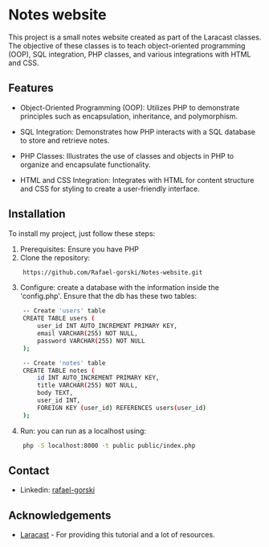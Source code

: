 
# Notes website

This project is a small notes website created as part of the Laracast classes. The objective of these classes is to teach object-oriented programming (OOP), SQL integration, PHP classes, and various integrations with HTML and CSS.



## Features

- Object-Oriented Programming (OOP): Utilizes PHP to demonstrate principles such as encapsulation, inheritance, and polymorphism.

- SQL Integration: Demonstrates how PHP interacts with a SQL database to store and retrieve notes.

- PHP Classes: Illustrates the use of classes and objects in PHP to organize and encapsulate functionality.

- HTML and CSS Integration: Integrates with HTML for content structure and CSS for styling to create a user-friendly interface.


## Installation

To install my project, just follow these steps:

1. Prerequisites: Ensure you have PHP
2. Clone the repository:

```bash
    https://github.com/Rafael-gorski/Notes-website.git
```
3. Configure: create a database with the information inside the 'config.php'. Ensure that the db has these two tables:

```bash
    -- Create 'users' table
    CREATE TABLE users (
        user_id INT AUTO_INCREMENT PRIMARY KEY,
        email VARCHAR(255) NOT NULL,
        password VARCHAR(255) NOT NULL
    );

    -- Create 'notes' table
    CREATE TABLE notes (
        id INT AUTO_INCREMENT PRIMARY KEY,
        title VARCHAR(255) NOT NULL,
        body TEXT,
        user_id INT,
        FOREIGN KEY (user_id) REFERENCES users(user_id)
    );
```

4. Run: you can run as a localhost using:
```bash
    php -S localhost:8000 -t public public/index.php
```



## Contact

- Linkedin: [rafael-gorski](https://www.linkedin.com/in/rafael-gorski/)


## Acknowledgements

- [Laracast](https://laracasts.com/) - For providing this tutorial and a lot of resources.


